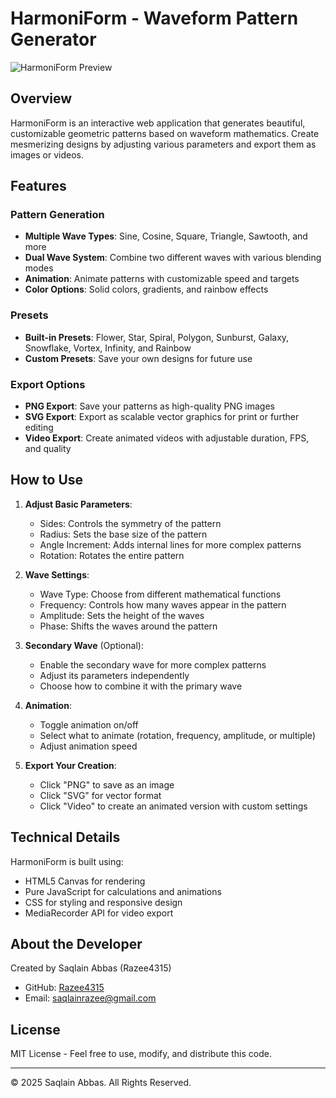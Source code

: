 # HarmoniForm - Waveform Pattern Generator

![HarmoniForm Preview](preview.png)

## Overview
HarmoniForm is an interactive web application that generates beautiful, customizable geometric patterns based on waveform mathematics. Create mesmerizing designs by adjusting various parameters and export them as images or videos.

## Features

### Pattern Generation
- **Multiple Wave Types**: Sine, Cosine, Square, Triangle, Sawtooth, and more
- **Dual Wave System**: Combine two different waves with various blending modes
- **Animation**: Animate patterns with customizable speed and targets
- **Color Options**: Solid colors, gradients, and rainbow effects

### Presets
- **Built-in Presets**: Flower, Star, Spiral, Polygon, Sunburst, Galaxy, Snowflake, Vortex, Infinity, and Rainbow
- **Custom Presets**: Save your own designs for future use

### Export Options
- **PNG Export**: Save your patterns as high-quality PNG images
- **SVG Export**: Export as scalable vector graphics for print or further editing
- **Video Export**: Create animated videos with adjustable duration, FPS, and quality

## How to Use

1. **Adjust Basic Parameters**:
   - Sides: Controls the symmetry of the pattern
   - Radius: Sets the base size of the pattern
   - Angle Increment: Adds internal lines for more complex patterns
   - Rotation: Rotates the entire pattern

2. **Wave Settings**:
   - Wave Type: Choose from different mathematical functions
   - Frequency: Controls how many waves appear in the pattern
   - Amplitude: Sets the height of the waves
   - Phase: Shifts the waves around the pattern

3. **Secondary Wave** (Optional):
   - Enable the secondary wave for more complex patterns
   - Adjust its parameters independently
   - Choose how to combine it with the primary wave

4. **Animation**:
   - Toggle animation on/off
   - Select what to animate (rotation, frequency, amplitude, or multiple)
   - Adjust animation speed

5. **Export Your Creation**:
   - Click "PNG" to save as an image
   - Click "SVG" for vector format
   - Click "Video" to create an animated version with custom settings

## Technical Details

HarmoniForm is built using:
- HTML5 Canvas for rendering
- Pure JavaScript for calculations and animations
- CSS for styling and responsive design
- MediaRecorder API for video export

## About the Developer

Created by Saqlain Abbas (Razee4315)
- GitHub: [Razee4315](https://github.com/Razee4315)
- Email: saqlainrazee@gmail.com

## License

MIT License - Feel free to use, modify, and distribute this code.

---

© 2025 Saqlain Abbas. All Rights Reserved.
